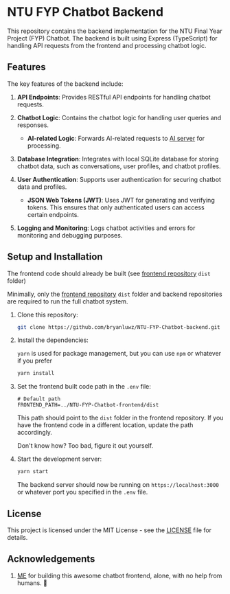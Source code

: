 # NTU FYP Chatbot Backend

This repository contains the backend implementation for the NTU Final Year Project (FYP) Chatbot. The backend is built using Express (TypeScript) for handling API requests from the frontend and processing chatbot logic.

## Features

The key features of the backend include:

1. **API Endpoints**: Provides RESTful API endpoints for handling chatbot requests.

2. **Chatbot Logic**: Contains the chatbot logic for handling user queries and responses.

   - **AI-related Logic**: Forwards AI-related requests to [AI server](https://github.com/bryanluwz/NTU-FYP-Chatbot-AI) for processing.

3. **Database Integration**: Integrates with local SQLite database for storing chatbot data, such as conversations, user profiles, and chatbot profiles.

4. **User Authentication**: Supports user authentication for securing chatbot data and profiles.

   - **JSON Web Tokens (JWT)**: Uses JWT for generating and verifying tokens. This ensures that only authenticated users can access certain endpoints.

5. **Logging and Monitoring**: Logs chatbot activities and errors for monitoring and debugging purposes.

## Setup and Installation

The frontend code should already be built (see [frontend repository](https://github.com/bryanluwz/NTU-FYP-Chatbot-frontend) `dist` folder)

Minimally, only the [frontend repository](https://github.com/bryanluwz/NTU-FYP-Chatbot-frontend) `dist` folder and backend repositories are required to run the full chatbot system.

1. Clone this repository:

   ```bash
   git clone https://github.com/bryanluwz/NTU-FYP-Chatbot-backend.git
   ```

2. Install the dependencies:

   `yarn` is used for package management, but you can use `npm` or whatever if you prefer

   ```bash
   yarn install
   ```

3. Set the frontend built code path in the `.env` file:

   ```env
   # Default path
   FRONTEND_PATH=../NTU-FYP-Chatbot-frontend/dist
   ```

   This path should point to the `dist` folder in the frontend repository. If you have the frontend code in a different location, update the path accordingly.

   Don't know how? Too bad, figure it out yourself.

4. Start the development server:

   ```bash
   yarn start
   ```

   The backend server should now be running on `https://localhost:3000` or whatever port you specified in the `.env` file.

## License

This project is licensed under the MIT License - see the [LICENSE](LICENSE) file for details.

## Acknowledgements

1. [ME](https://github.com/bryanluwz) for building this awesome chatbot frontend, alone, with no help from humans. 🤖
